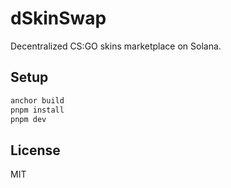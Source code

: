 # dSkinSwap

Decentralized CS:GO skins marketplace on Solana.

## Setup

```bash
anchor build
pnpm install
pnpm dev
```

## License

MIT
